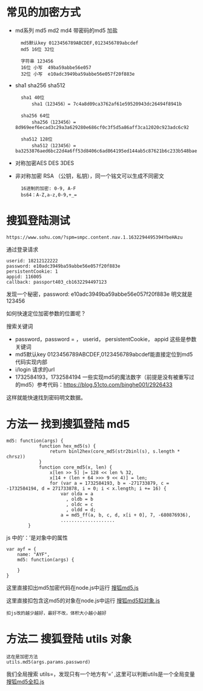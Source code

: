 # 常见的加密方式
* md系列 md5 md2 md4 带密码的md5 加盐
           
        md5默认key 0123456789ABCDEF,0123456789abcdef
        md5 16位 32位
        
        字符串	123456
        16位 小写	49ba59abbe56e057
        32位 小写	e10adc3949ba59abbe56e057f20f883e
        
    
* sha1 sha256 sha512

        sha1 40位
            sha1（123456）= 7c4a8d09ca3762af61e59520943dc26494f8941b
        
        sha256 64位
            sha256（123456）= 8d969eef6ecad3c29a3a629280e686cf0c3f5d5a86aff3ca12020c923adc6c92
            
        sha512 128位
            sha512（123456）= ba3253876aed6bc22d4a6ff53d8406c6ad864195ed144ab5c87621b6c233b548baeae6956df346ec8c17f5ea10f35ee3cbc514797ed7ddd3145464e2a0bab413

* 对称加密AES DES 3DES
* 非对称加密 RSA （公钥，私钥），同一个铭文可以生成不同密文

        16进制的加密: 0-9, A-F
        bs64：A-Z,a-z,0-9,+_=
        
# 搜狐登陆测试 

    https://www.sohu.com/?spm=smpc.content.nav.1.1632294495394YbeHAzu

通过登录请求

    userid: 18212122222
    password: e10adc3949ba59abbe56e057f20f883e
    persistentCookie: 1
    appid: 116005
    callback: passport403_cb1632294497123
    
发现一个秘密，password: e10adc3949ba59abbe56e057f20f883e 明文就是 123456

如何快速定位加密参数的位置呢？

搜索关键词

* password，password = ， userid， persistentCookie， appid 这些是参数关键词
* md5默认key 0123456789ABCDEF,0123456789abcdef能直接定位到md5代码实现内部
* i/login  请求的url
* 1732584193，1732584194 一些实现md5的魔法数字（前提是没有被重写过的md5）参考代码：https://blog.51cto.com/binghe001/2926433

这样就能快速找到密码明文数据。

# 方法一 找到搜狐登陆 md5

    md5: function(args) {
                function hex_md5(s) {
                    return binl2hex(core_md5(str2binl(s), s.length * chrsz))
                }
                function core_md5(x, len) {
                    x[len >> 5] |= 128 << len % 32,
                    x[14 + (len + 64 >>> 9 << 4)] = len;
                    for (var a = 1732584193, b = -271733879, c = -1732584194, d = 271733878, i = 0; i < x.length; i += 16) {
                        var olda = a
                          , oldb = b
                          , oldc = c
                          , oldd = d;
                        a = md5_ff(a, b, c, d, x[i + 0], 7, -680876936),
                        ....................
            }

js 中的‘：’是对象中的属性

    var ayf = {
        name: "AYF",
        md5: function(args) {
        
        }
    }

这里直接扣出md5加密代码在node.js中运行 [搜狐md5.js](./搜狐md5.js)

这里直接扣包含这md5的对象在node.js中运行 [搜狐md5扣对象.js](./搜狐md5扣对象.js)

    扣js改的越少越好，最好不改，体积大小越小越好
    
# 方法二 搜狐登陆 utils 对象
       
    这在是加密方法
    utils.md5(args.params.password)
    
我们全局搜索 utils=，发现只有一个地方有‘=’ ,这里可以判断utils是一个全局变量 [搜狐md5全扣.js](./搜狐md5全扣.js)